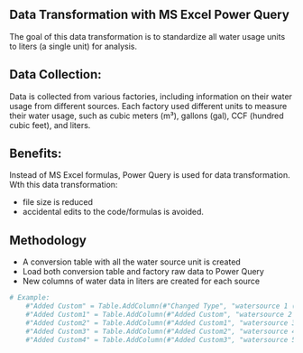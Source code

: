 ## Data Transformation with MS Excel Power Query
The goal of this data transformation is to standardize all water usage units to liters (a single unit) for analysis.

## Data Collection:
Data is collected from various factories, including information on their water usage from different sources.
Each factory used different units to measure their water usage, such as cubic meters (m³), gallons (gal), CCF (hundred cubic feet), and liters.

## Benefits:
Instead of MS Excel formulas, Power Query is used for data transformation.
Wth this data transformation:
- file size is reduced
- accidental edits to the code/formulas is avoided.

## Methodology
- A conversion table with all the water source unit is created
- Load both conversion table and factory raw data to Power Query
- New columns of water data in liters are created for each source

```bash
# Example:
    #"Added Custom" = Table.AddColumn(#"Changed Type", "watersource 1 (liters)", each ConversionRate{[#"Original Unit"=[watersourceunit1]]}?[Convert to Universal Unit]?*[watersource1]),
    #"Added Custom1" = Table.AddColumn(#"Added Custom", "watersource 2 (liters)", each ConversionRate{[#"Original Unit"=[watersourceunit2]]}?[Convert to Universal Unit]?*[watersource2]),
    #"Added Custom2" = Table.AddColumn(#"Added Custom1", "watersource 3 (liters)", each ConversionRate{[#"Original Unit"=[watersourceunit3]]}?[Convert to Universal Unit]?*[watersource3]),
    #"Added Custom3" = Table.AddColumn(#"Added Custom2", "watersource 4 (liters)", each ConversionRate{[#"Original Unit"=[watersourceunit4]]}?[Convert to Universal Unit]?*[watersource4]),
    #"Added Custom4" = Table.AddColumn(#"Added Custom3", "watersource 5 (liters)", each ConversionRate{[#"Original Unit"=[watersourceunit5]]}?[Convert to Universal Unit]?*[watersource5])

```



